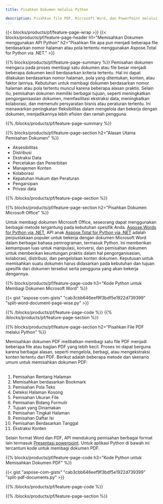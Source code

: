 ```yaml
---
title: Pisahkan Dokumen melalui Python 

description: Pisahkan file PDF, Microsoft Word, dan PowerPoint melalui aplikasi Python Anda. Pisahkan dokumen berdasarkan nomor halaman atau pola yang telah ditentukan sebelumnya.
---
```


{{< blocks/products/pf/feature-page-wrap >}}
{{< blocks/products/pf/feature-page-header h1="Memisahkan Dokumen menggunakan API Python" h2="Pisahkan file apa pun menjadi beberapa file berdasarkan nomor halaman atau pola tertentu menggunakan Aspose.Total for Python via .NET." >}}

{{% blocks/products/pf/feature-page-summary %}}
Pemisahan dokumen mengacu pada proses membagi satu dokumen atau file besar menjadi beberapa dokumen kecil berdasarkan kriteria tertentu. Hal ini dapat dilakukan berdasarkan nomor halaman, pola yang ditentukan, konten, atau faktor lainnya. Kebutuhan untuk membagi dokumen berdasarkan nomor halaman atau pola tertentu muncul karena beberapa alasan praktis. Selain itu, pemisahan dokumen memiliki berbagai tujuan, seperti meningkatkan pengorganisasian dokumen, memfasilitasi ekstraksi data, meningkatkan kolaborasi, dan memenuhi persyaratan bisnis atau peraturan tertentu. Ini menawarkan peningkatan fleksibilitas dalam mengelola dan bekerja dengan dokumen, menjadikannya lebih efisien dan ramah pengguna.

{{% /blocks/products/pf/feature-page-summary  %}}

{{% blocks/products/pf/feature-page-section  h2="Alasan Utama Pemisahan Dokumen" %}}

- Aksesibilitas
- Distribusi
- Ekstraksi Data
- Percetakan dan Penerbitan
- Manajemen Konten
- Kolaborasi
- Kepatuhan Hukum dan Peraturan
- Pengarsipan
- Privasi data

{{% /blocks/products/pf/feature-page-section %}}

{{% blocks/products/pf/feature-page-section  h2="Pisahkan Dokumen Microsoft Office" %}}

Untuk membagi dokumen Microsoft Office, seseorang dapat menggunakan berbagai metode tergantung pada kebutuhan spesifik Anda. [Aspose.Words for Python via .NET](https://products.aspose.com/words/python-net/), API anak [Aspose.Total for Python via .NET](https://products.aspose.com/total/python-net/) adalah perpustakaan populer untuk bekerja dengan dokumen Microsoft Word dalam berbagai bahasa pemrograman, termasuk Python. Ini memberikan kemampuan luas untuk manipulasi, konversi, dan pemisahan dokumen untuk memberikan keuntungan praktis dalam hal pengorganisasian, kolaborasi, distribusi, dan pengelolaan konten dokumen. Keputusan untuk memisahkan suatu dokumen harus didasarkan pada kebutuhan dan tujuan spesifik dari dokumen tersebut serta pengguna yang akan bekerja dengannya.  <br />

{{% blocks/products/pf/feature-page-code h3="Kode Python untuk Membagi Dokumen Microsoft Word" %}}

{{< gist "aspose-com-gists" "cab3cbb646eef9f3bdf5e1922d739399" "split-word-document-page-wise.py" >}}

{{% /blocks/products/pf/feature-page-code  %}}
{{% /blocks/products/pf/feature-page-section %}}

{{% blocks/products/pf/feature-page-section  h2="Pisahkan File PDF melalui Python" %}}

Memisahkan dokumen PDF melibatkan membagi satu file PDF menjadi beberapa file atau bagian PDF yang lebih kecil. Proses ini dapat berguna karena berbagai alasan, seperti mengelola, berbagi, atau mengekstraksi konten tertentu dari PDF. Berikut adalah beberapa metode dan skenario umum untuk memisahkan dokumen PDF:<br /><br />

1. Pemisahan Rentang Halaman
1. Memisahkan berdasarkan Bookmark
1. Pemisahan Pola Teks
1. Deteksi Halaman Kosong
1. Pemisahan Ukuran File
1. Pemisahan Bidang Formulir
1. Tujuan yang Dinamakan
1. Pemisahan Tingkat Halaman
1. Pemisahan Daftar Isi
1. Pemisahan Berdasarkan Tanggal
1. Ekstraksi Konten

Selain format Word dan PDF, API mendukung pemisahan berbagai format lain termasuk [Presentasi powerpoint](https://products.aspose.com/total/id/python-net/split/pptx/). Untuk aplikasi Python di bawah ini tercantum kode untuk membagi dokumen PDF.


{{% blocks/products/pf/feature-page-code h3="Kode Python untuk Memisahkan Dokumen PDF" %}}

{{< gist "aspose-com-gists" "cab3cbb646eef9f3bdf5e1922d739399" "split-pdf-documents.py" >}}

{{% /blocks/products/pf/feature-page-code  %}}

{{% /blocks/products/pf/feature-page-section %}}